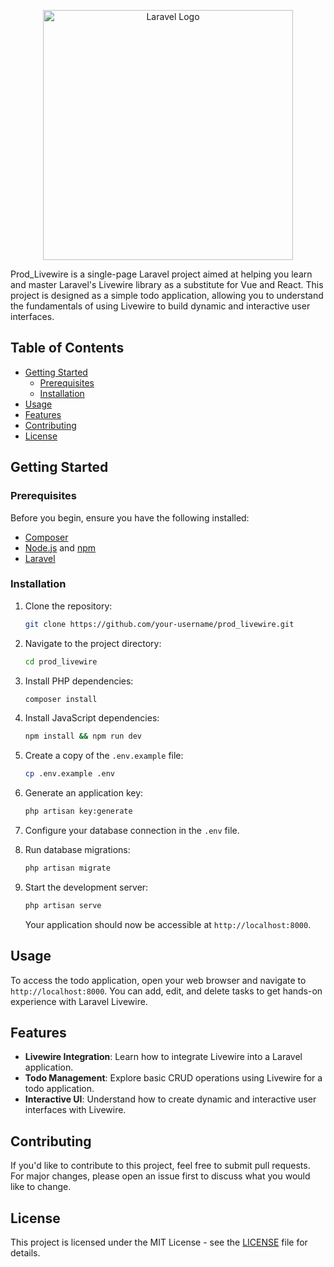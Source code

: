 <p align="center"><a href="https://laravel.com" target="_blank"><img src="https://raw.githubusercontent.com/laravel/art/master/logo-lockup/5%20SVG/2%20CMYK/1%20Full%20Color/laravel-logolockup-cmyk-red.svg" width="400" alt="Laravel Logo"></a></p>


Prod_Livewire is a single-page Laravel project aimed at helping you learn and master Laravel's Livewire library as a substitute for Vue and React. This project is designed as a simple todo application, allowing you to understand the fundamentals of using Livewire to build dynamic and interactive user interfaces.

## Table of Contents

- [Getting Started](#getting-started)
  - [Prerequisites](#prerequisites)
  - [Installation](#installation)
- [Usage](#usage)
- [Features](#features)
- [Contributing](#contributing)
- [License](#license)

## Getting Started

### Prerequisites

Before you begin, ensure you have the following installed:

- [Composer](https://getcomposer.org/)
- [Node.js](https://nodejs.org/) and [npm](https://www.npmjs.com/)
- [Laravel](https://laravel.com/docs/8.x/installation)

### Installation

1. Clone the repository:

   ```bash
   git clone https://github.com/your-username/prod_livewire.git
   ```

2. Navigate to the project directory:

   ```bash
   cd prod_livewire
   ```

3. Install PHP dependencies:

   ```bash
   composer install
   ```

4. Install JavaScript dependencies:

   ```bash
   npm install && npm run dev
   ```

5. Create a copy of the `.env.example` file:

   ```bash
   cp .env.example .env
   ```

6. Generate an application key:

   ```bash
   php artisan key:generate
   ```

7. Configure your database connection in the `.env` file.

8. Run database migrations:

   ```bash
   php artisan migrate
   ```

9. Start the development server:

   ```bash
   php artisan serve
   ```

   Your application should now be accessible at `http://localhost:8000`.

## Usage

To access the todo application, open your web browser and navigate to `http://localhost:8000`. You can add, edit, and delete tasks to get hands-on experience with Laravel Livewire.

## Features

- **Livewire Integration**: Learn how to integrate Livewire into a Laravel application.
- **Todo Management**: Explore basic CRUD operations using Livewire for a todo application.
- **Interactive UI**: Understand how to create dynamic and interactive user interfaces with Livewire.

## Contributing

If you'd like to contribute to this project, feel free to submit pull requests. For major changes, please open an issue first to discuss what you would like to change.

## License

This project is licensed under the MIT License - see the [LICENSE](LICENSE) file for details.

